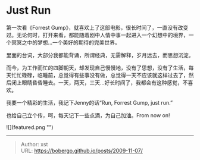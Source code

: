 # Just Run


第一次看《Forrest Gump》，就喜欢上了这部电影，很长时间了，一直没有改变过。无论何时，打开来看，都能随着剧中人情中事一起进入一个幻想中的境界，一个冥冥之中的梦想...一个美好的期待的完美世界。

里面的台词，大部分我都能背诵，所谓经典，无需解释，岁月远去，而思想沉淀。

而今，为工作而忙的四脚朝天，却发现自己慢慢地，没有了思想，没有了生活，每天忙忙碌碌，临睡前，总觉得有些事没有做，总觉得一天不应该就这样过去了，然后闭上眼睛昏昏睡去。一天，两天，三天...好长时间了，我都会有这种感觉，不喜欢。

我要一个精彩的生活，我记下Jenny的话“Run, Forrest Gump, just run.”

也给自己立个传，呵，每天记下一些点滴，为自己加油。From now on!

![](featured.png &#34;&#34;)

---

> Author: xst  
> URL: https://bobergo.github.io/posts/2009-11-07/  

